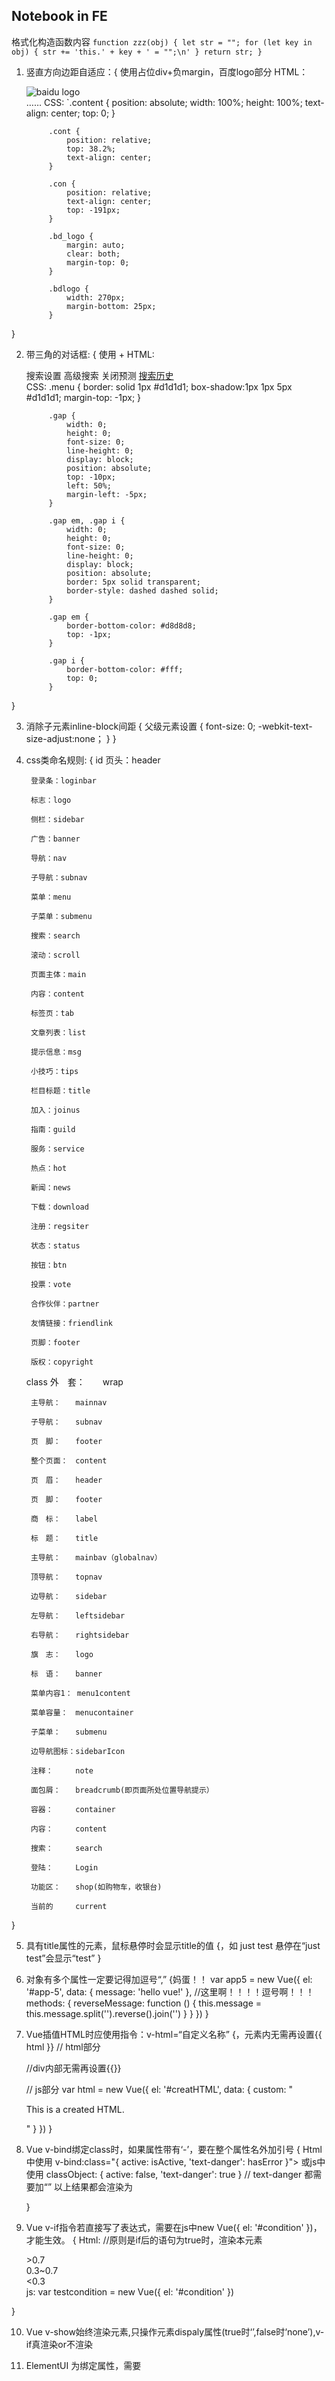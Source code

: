 ## Notebook in FE

格式化构造函数内容
`function zzz(obj) {
	let str = "";
	for (let key in obj) {
		str += 'this.' + key + ' = "";\n'
	}
	return str;
 }`

1. 竖直方向边距自适应：{
  使用占位div+负margin，百度logo部分
	HTML：<div class="content">
				<div class="cont">
					<div class="con">
						<div class="bd_logo">
							<img class="bdlogo" src="https://www.baidu.com/img/bd_logo1.png" alt="baidu logo"/>
						</div>
						……
	CSS:	`.content {
				position: absolute;
				width: 100%;
				height: 100%;
				text-align: center;
				top: 0;
			}

			.cont {
				position: relative;
				top: 38.2%;
				text-align: center;
			}

			.con {
				position: relative;
				text-align: center;
				top: -191px;
			}

			.bd_logo {
				margin: auto;
				clear: both;
				margin-top: 0;
			}

			.bdlogo {
				width: 270px;
				margin-bottom: 25px;
			}
}

2. 带三角的对话框: {
  使用<em></em> + <i></i>
	HTML:	<div class="setting_menu">
				<div class="gap">
					<em></em>
					<i></i>
				</div>
				<div class="menu">
					<a class="menu_item search_setting">搜索设置</a>
					<a class="menu_item senior">高级搜索</a>
					<a class="menu_item predict">关闭预测</a>
					<a href="http://i.baidu.com/my/history?from=ps" class="menu_item history">搜索历史</a>
				</div>
			</div>
	CSS:	.menu {
				border: solid 1px #d1d1d1;
				box-shadow:1px 1px 5px #d1d1d1;
				margin-top: -1px;
			}

			.gap {
				width: 0;
			    height: 0;
			    font-size: 0;
			    line-height: 0;
			    display: block;
			    position: absolute;
			    top: -10px;
			    left: 50%;
			    margin-left: -5px;
			}

			.gap em, .gap i {
				width: 0;
			    height: 0;
			    font-size: 0;
			    line-height: 0;
			    display: block;
			    position: absolute;
			    border: 5px solid transparent;
			    border-style: dashed dashed solid;
			}

			.gap em {
				border-bottom-color: #d8d8d8;
			    top: -1px;
			}

			.gap i {
				border-bottom-color: #fff;
			    top: 0;
			}
}

3. 消除子元素inline-block间距 {
	父级元素设置 {
		font-size: 0;
		-webkit-text-size-adjust:none；
		}
}

4. css类命名规则: {
	id
		页头：header

		登录条：loginbar

		标志：logo

		侧栏：sidebar

		广告：banner

		导航：nav

		子导航：subnav

		菜单：menu

		子菜单：submenu

		搜索：search

		滚动：scroll

		页面主体：main

		内容：content

		标签页：tab

		文章列表：list

		提示信息：msg

		小技巧：tips

		栏目标题：title

		加入：joinus

		指南：guild

		服务：service

		热点：hot

		新闻：news

		下载：download

		注册：regsiter

		状态：status

		按钮：btn

		投票：vote

		合作伙伴：partner

		友情链接：friendlink

		页脚：footer

		版权：copyright
	class
		外　套：　　wrap

		主导航：　　mainnav

		子导航：　　subnav

		页　脚：　　footer

		整个页面：　content

		页　眉：　　header

		页　脚：　　footer

		商　标：　　label

		标　题：　　title

		主导航：　　mainbav（globalnav）

		顶导航：　　topnav

		边导航：　　sidebar

		左导航：　　leftsidebar

		右导航：　　rightsidebar

		旗　志：　　logo

		标　语：　　banner

		菜单内容1： menu1content

		菜单容量：　menucontainer

		子菜单：　　submenu

		边导航图标：sidebarIcon

		注释：　　　note

		面包屑：　　breadcrumb(即页面所处位置导航提示）

		容器：　　　container

		内容：　　　content

		搜索：　　　search

		登陆：　　　Login

		功能区：　　shop(如购物车，收银台)

		当前的　　　current
}

5. 具有title属性的元素，鼠标悬停时会显示title的值 {，如
		<span title="test">
    		just test
    	</span>
    	悬停在“just test”会显示“test” }

6. 对象有多个属性一定要记得加逗号“,” {妈蛋！！
	var app5 = new Vue({
	 	el: '#app-5',
	 	data: {
	    	message: 'hello vue!'
	  	}, //这里啊！！！！逗号啊！！！
	  	methods: {
	      reverseMessage: function () {
	        this.message = this.message.split('').reverse().join('')
	      }
	    }
	})
}

7. Vue插值HTML时应使用指令：v-html=“自定义名称” {，元素内无需再设置{{ html }}
	// html部分
	<div id="creatHTML">
        <div v-html="custom"></div> //div内部无需再设置{{}}
    </div>

    // js部分
    var html = new Vue({
		el: '#creatHTML',
		data: {
			custom: "<p>This is a created HTML.</p>"
		}
	})
}

8. Vue v-bind绑定class时，如果属性带有‘-’，要在整个属性名外加引号 {
	Html中使用  v-bind:class="{ active: isActive, 'text-danger': hasError }">
	或js中使用
		classObject: {
				active: false,
				'text-danger': true
		}
	//  text-danger 都需要加“”
	以上结果都会渲染为<div class="text-danger"></div>
}

9. Vue v-if指令若直接写了表达式，需要在js中new Vue({ el: '#condition' })，才能生效。 {
	Html:  //原则是if后的语句为true时，渲染本元素
	<div id="condition">
        <div v-if="Math.random() > 0.7">>0.7</div>
        <div v-else-if="Math.random() > 0.3">0.3~0.7</div>
        <div v-else> <0.3 </div>
    </div>
    js:
    var testcondition = new Vue({
		el: '#condition'
	})
}

10. Vue v-show始终渲染元素,只操作元素dispaly属性(true时‘’,false时‘none’),v-if真渲染or不渲染

11. ElementUI <el-table :data="someData"> 为<el-table-column>绑定属性，需要<template scope="scope"><el :id="scope.row.someAttr">...{
    <el-table border height="440" :data="shopcarts" class="table table-cdetail table-hover">
		<el-table-column prop="shopName" label="店铺名称"></el-table-column>
		<el-table-column prop="buyName" label="客户姓名"></el-table-column>
		<el-table-column prop="buyPhone" label="客户电话"></el-table-column>
		<el-table-column prop="totalPrice" label="订单金额"></el-table-column>
		<el-table-column prop="joinDate" label="订单时间"></el-table-column>
		<el-table-column prop="mName" label="市场人员"></el-table-column>
		<el-table-column label="购物车">
		<template scope="scope"><a :id="scope.row.buyId" v-on:click="detail" class="detail">详情</a></template>
		</el-table-column>
    </el-table>
}

12. ElementUI <el-tabs> 问题  {
	1~ tabs中设置@tab-click=“fn”， tab-pane 要设置onclick=“paneFn（）” 在js中methods中定义fn如何访问paneFn（）： 一定要使用tab.$el.onclick来访问
		1） // 匿名函数
		fn: function(tab, event) {
            (function(f) {
                f();
            })(tab.$el.onclick);
		}
		2） // 声明另外一个函数，并调用
		fn: function(tab, event) {
            function s(fn) {
                fn();
            }
            s(tab.$el.onclick);
		}
		原理：$el表示元素本身，因此可以调用元素的原生方法，例如$el.getAttribute('id')等等
	2~
}

13. 使用axios.post传递参数，需要JSON.stringigy才可以 {
	let data = JSON.stringify({
	userName: vm.phone,
	password: vm.password
});
}

14. JSX中{}内可以使用动态数据，即使在标签中属性值也可以。 注意“{link}”部分{
						renderContent(h, { node, data, store }) {
							let linkHtml = data.menuLinkUrl;
							let link = linkHtml.split('.')[0];
							if (node.level == 1 ) {
							return (
							<span>{ node.label }</span>
							);
                            } else if (node.level == 2) {
                                return (
                                <router-link to={ link }><span>{ node.label }</span></router-link>
                                )
                            }
						}
}

15. Vue 组件互相通信使用vm.$root.eventHub.$emit / $on, 如下： {
		// app.js
		new Vue({
			data: {
			eventHub: new Vue(),
			}
		}).$mount('#app')

		// login.vue 其他组件 methods中相关事件函数
			vm.$root.eventHub.$emit('fn');

		// bone.vue 主文件组件 created部分
			this.$root.eventHub.$on('fn', function () {some function}

		but 只能有一个主文件组件bone.vue，并且HTML只能有一个<div id="app"></div>

		but 兄弟组件之间通信传递的数据只存在于created中，在其他时候调用为undefined，目前不知成因

		but 父子组件之间建议不要用中央事件总线进行通信，直接props和$emit进行通信，否则总出现无关的子组件数据一直存在跟着提交的问题
}

16. Vue 点击按钮渲染一个新组件，可以在放在一个空ul中，使用:is属性实现： {
	// template
		<ul>
			<li>
			<product-table></product-table>
			</li>
			<li v-for="item in items" :is="item.component"></li>
			<el-row type="flex" justify="end"><el-button class="add-btn" type="text" @click="addTable('product-table')">添加一个新产品</el-button></el-row>
        </ul>
	// script
		import ProductTable from './Product-table.vue'

		export default {
			components: {'product-table': ProductTable},
			data() {
				return {
					items: []
				}
			},
			methods: {
                addTable(component)
                {
                    let vm = this;
                    vm.items.push({component});
                }
            }
}
}

17. Vue 子组件用父组件的数据，用props:[子组件绑定数据]：{
    		// Hd子组件template
			<span>{{userName}}</span>
			// Hd子组件script
        	props: ['userName'],
			// 父组件template
            <hd :user-name="name"></hd>
			// 父组件script
			data:{name: 'blablabla'}

    }

18. Vue 路由组件之间传数据，用组件通信似乎不好使，用sessionStorage：{
		// choose组件
        vm.bankerIds = new Array();
        for (let i = 0; i < vm.checkSelections.length; i++) {
            vm.bankerIds.push(vm.checkSelections[i].id);
        }
        sessionStorage.setItem('ids', vm.bankerIds);
        window.location.href = '/#/describe';
        // describe 组件
        let ids = sessionStorage.getItem('ids');
        console.log(ids);
}

19. Vue 子组件不允许双向绑定prop，如果需要，可设置prop的备份用来双向绑定 {
        // script
		props: ['quoteId', 'title', 'rate', 'productId', 'remarks'],
		data() {
			return {
				quoteObj: {},
				u_quoteId: this.quoteId,
				u_title: this.title,
				u_rate: this.rate,
				u_remarks: this.remarks,
				u_productId: this.productId
			}
        },
		// template
    	<input v-model="u_rate" />
        <input v-model="u_remarks" />
		这时更改u_rate的值则可以生效
}

20. vue-router带参数跳转： {
        // 当前页面
		vm.$router.push({name: 'detail', params: { 'id': id }}); // 注意，一定要有name，只用path不行~
		// 目标页面
        console.log(vm.$route.params.id);
}

21. render函数创建带有v-for的元素不能直接写v-for，应使用js原生map方法： {
        h('div', null,[
            h('p', null, '询价标题： ' + title),
//                            产品信息分行显示，使用render函数，规定不能直接写模板语法v-for，故使用原生js方法map代替
            h(
                'div',
                null,
                vm.msg.map(function (item) {
                    return h('div', null, item)
                })
            )
        ]),
}

22. login与主系统页面长的不一样时，建议使用嵌套路由：{
		外层为App.vue
		login与framework同为一级路由
		其他页面home、user等等为framework的子路由
        const routes = [
            {path: '/', redirect: '/login'},
            {path: '/login', name: 'login', component: Login},
            // vue提示当framework有默认子路由时，则不给framework设置name，而是调用默认子路由的name
            {path: '/framework', component: Framework, children: [
                {path: '', name: 'home', component: Home},
                {path: 'home', component: Home},
                {path: 'check', name: 'check', component: Check},
                {path: 'registered', name: 'registered', component: Registered},
                {path: 'init-enquiry', name: 'init-enquiry', component: Choose},
                {path: 'describe', name: 'describe', component: Describe},
                {path: 'enquiry-list', name: 'enquiry-list', component: EnquiryList},
                {path: 'detail', name: 'detail', component: Detail}
            ]},
        ];
}

23. webpack代理问题： {
		proxy: {
			// FOL代理，包含两个服务
			'/login-service': { // 不能代理到根目录，'/' or '//'都有问题
				target: 'http://192.168.7.28/login-service', // 把地址写到代理名称后为止，url也从代理名称前开始 let url = '/login-service/doLogin.apec';
				changeOrigin: true,
				pathRewrite: {
				'^/login-service': '' // 可写可不写
				}
			},
			'/BILLTOWMS-SERVICE': { // 有两个服务就写两个代理~
				target: 'http://192.168.7.28/BILLTOWMS-SERVICE',
				changeOrigin: true,
				pathRewrite: {
				'^/BILLTOWMS-SERVICE': ''
				}
			},

			// 中农e价代理
			'/enquiry': { // 所有接口在一个服务下面的话，可选服务中包含的路径作为代理路径
				target: 'http://192.168.7.24:20050', // 可不写到路径为止，let url = '/enquiry/manager/viewProduct';
				changeOrigin: true,
				pathRewrite: {
				'^/enquiry': 'http://192.168.7.24:20050'
				}
			}
		},
}

24. el-tree组件的loadNode方法需要lazy属性，否则就不加载子数据：{
			// html
			<el-tree node-key="path" :default-expanded-keys="['1']" :data="orgList" :props="props" :load="loadNode" lazy @node-click="retrieveStaffList" highlight-current>
			</el-tree>

			// js
			methods: {
				loadNode: function(node, resolve) {
					var vm = this;
					var url = '/STAFF-SERVICE/config/getOrg.apec';
					var param = {
						parentNo: node.data.deptNo
					};
						var callback = function (data) {
						if (data.data) {
						return resolve(data.data.secondList);
					} else {
						return resolve([]);
					}
					};
						if (node.level == 0) {
						return resolve(vm.orgList)
					} else {
						ajaxHelper.post(url, param, callback);
					}
				},
			｝
		}
}

25. html自定义属性的值可通过事件event.currentTarget.getAttribute('attr')获取
    ```
    event.currentTarget.setAttribute('style', 'pointer-events: initial; opacity: initial;');
    ```

26. axios 报错 cannot read 'protocol' of undefined 是指请求的参数不存在如ax.post(url, param, callback), url 不存在

27. safari 浏览器 new Date(String) 时，只支持'2018/03/27'的格式，chrome支持'2018-03-27'和'2018/03/27'，所以应在时间格式化函数中识别字符串并将'-'转为'/'，而且日期字符串需要写全，加日-01，否则苹果环境会不识别日期，变成invalid date

28. 箭头函数的this绑定到定义时的对象
    ```
    const drawCharts = (opts) => {
        const width = getApp().globalData.device.windowWidth;
        return new wxCharts({
            // componentInstance: this, // 箭头函数的this指向定义时的对象，即undefined，调用时不会被改变，call、apply、bind都不好使
            width,
            height: 300,
            dataLabel: true,

            ...opts
        })
    };
    ```

29. CSS 命名规范 -- BEM模式
    * .block 代表了更高级别的抽象或组件。
    * .block__element 代表.block的后代，用于形成一个完整的.block的整体。
    * .block--modifier代表.block的不同状态或不同版本。
    ```
    .block {}
    .block__element {}
    .block--modifier {}
    ```
    > 之所以使用两个连字符和下划线而不是一个，是为了让你自己的块可以用单个连字符来界定，如：
    ```
    .site-search {} /* 块 */
    .site-search__field {} /* 元素 */
    .site-search--full {} /* 修饰符 */
    ```

30. String.replace(reg, func(match, $1, $2, ..., offset, string))中func的参数
    ```
    @param {String} match, 匹配到的字串
    @param {reg$n} $1, $2, ... reg中的n个括号的引用，平铺起来
    @param {Number} offset, 匹配到的子字符串在原字符串中的偏移量 // 匹配多字符串情况再尝试
    @param {String} string, 原字符串
    ```
